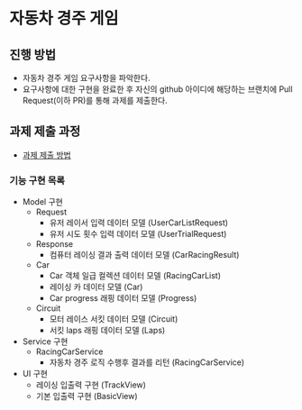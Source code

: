 # 자동차 경주 게임

## 진행 방법

* 자동차 경주 게임 요구사항을 파악한다.
* 요구사항에 대한 구현을 완료한 후 자신의 github 아이디에 해당하는 브랜치에 Pull Request(이하 PR)를 통해 과제를 제출한다.

## 과제 제출 과정

* [과제 제출 방법](https://github.com/next-step/nextstep-docs/tree/master/precourse)

### 기능 구현 목록

- Model 구현
    - Request
        - 유저 레이서 입력 데이터 모델 (UserCarListRequest)
        - 유저 시도 횟수 입력 데이터 모델 (UserTrialRequest)
    - Response
        - 컴퓨터 레이싱 결과 출력 데이터 모델 (CarRacingResult)
    - Car
        - Car 객체 일급 컬렉션 데이터 모델 (RacingCarList)
        - 레이싱 카 데이터 모델 (Car)
        - Car progress 래핑 데이터 모델 (Progress)
    - Circuit
        - 모터 레이스 서킷 데이터 모델 (Circuit)
        - 서킷 laps 래핑 데이터 모델 (Laps)
- Service 구현
    - RacingCarService
        - 자동차 경주 로직 수행후 결과를 리턴 (RacingCarService)
- UI 구현
    - 레이싱 입출력 구현 (TrackView)
    - 기본 입출력 구현 (BasicView)